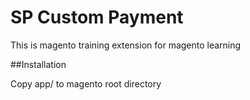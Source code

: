 SP Custom Payment
=================

This is magento training extension for magento learning

##Installation

Copy app/ to magento root directory
